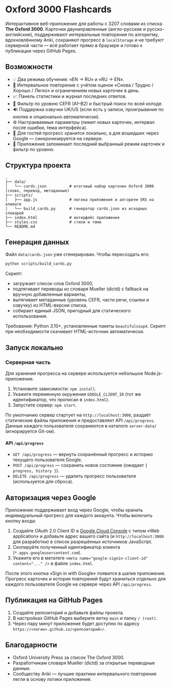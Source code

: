 # Oxford 3000 Flashcards

Интерактивное веб-приложение для работы с 3207 словами из списка **The Oxford 3000**. Карточки двунаправленные (англо-русские и русско-английские), поддерживают интервальные повторения по алгоритму, вдохновлённому Anki, сохраняют прогресс в `localStorage` и не требуют серверной части — всё работает прямо в браузере и готово к публикации через GitHub Pages.

## Возможности

- 💡 Два режима обучения: «EN → RU» и «RU → EN».
- 🧠 Интервальное повторение с учётом оценок «Снова / Трудно / Хорошо / Легко» и ограничением новых карточек в день.
- 📈 Панель статистики и журнал последних ответов.
- 🎯 Фильтр по уровню CEFR (A1–B2) и быстрый поиск по всей колоде.
- 🔊 Поддержка озвучки UK/US (если есть у записи, проигрывание по кнопке и опционально автоматически).
- ⚙️ Настраиваемые параметры (лимит новых карточек, интервал после ошибки, тема интерфейса).
- 💾 Для гостей прогресс хранится локально, а для вошедших через Google — синхронизируется на сервере.
- 🧭 Приложение запоминает последний выбранный режим карточек и фильтр по уровню.

## Структура проекта

```
.
├── data/
│   └── cards.json          # итоговый набор карточек Oxford 3000 (слово, перевод, метаданные)
├── scripts/
│   ├── app.js              # логика приложения и алгоритм SRS на клиенте
│   └── build_cards.py      # генератор cards.json из исходных словарей
├── index.html              # интерфейс приложения
├── styles.css              # стили и тема
└── README.md
```

## Генерация данных

Файл `data/cards.json` уже сгенерирован. Чтобы пересоздать его:

```bash
python scripts/build_cards.py
```

Скрипт:

- загружает список слов Oxford 3000,
- подтягивает переводы из словаря Mueller (dictd) с fallback на вручную добавленные варианты,
- вытягивает метаданные (уровень CEFR, части речи, ссылки и озвучку) из HTML-версии списка,
- собирает единый JSON, пригодный для статического использования.

Требования: Python 3.10+, установленные пакеты `beautifulsoup4`. Скрипт при необходимости скачивает HTML-источник автоматически.

## Запуск локально

### Серверная часть

Для хранения прогресса на сервере используется небольшое Node.js-приложение.

1. Установите зависимости: `npm install`.
2. Укажите переменную окружения `GOOGLE_CLIENT_ID` (тот же идентификатор, что прописан в `index.html`).
3. Запустите сервер: `npm start`.

По умолчанию сервер стартует на `http://localhost:3000`, раздаёт статические файлы приложения и предоставляет API `/api/progress`.
Данные каждого пользователя сохраняются в каталоге `server-data/` (игнорируется Git-ом).

#### API `/api/progress`

- `GET /api/progress` — вернуть сохранённый прогресс и историю текущего пользователя Google.
- `POST /api/progress` — сохранить новое состояние (ожидает `{ progress, history }`).
- `DELETE /api/progress` — удалить прогресс пользователя (используется для сброса).

## Авторизация через Google

Приложение поддерживает вход через Google, чтобы хранить индивидуальный прогресс для каждого аккаунта. Чтобы включить кнопку входа:

1. Создайте OAuth 2.0 Client ID в [Google Cloud Console](https://console.cloud.google.com/apis/credentials) с типом «Web application» и добавьте адрес вашего сайта (и `http://localhost:3000` для разработки) в список разрешённых источников JavaScript.
2. Скопируйте полученный идентификатор клиента (`*.apps.googleusercontent.com`).
3. Укажите его в метатеге `<meta name="google-signin-client-id" content="..." />` в файле `index.html`.

После этого кнопка «Sign in with Google» появится в шапке приложения. Прогресс карточек и история повторений будут храниться отдельно для каждого пользователя Google на сервере через API `/api/progress`.

## Публикация на GitHub Pages

1. Создайте репозиторий и добавьте файлы проекта.
2. В настройках GitHub Pages выберите ветку `main` и папку `/ (root)`.
3. Через пару минут приложение будет доступно по адресу `https://<логин>.github.io/<репозиторий>/`.

## Благодарности

- Oxford University Press за список The Oxford 3000.
- Разработчикам словаря Mueller (dictd) за открытые переводные данные.
- Сообществу Anki — лучшие практики интервального повторения легли в основу логики приложения.
